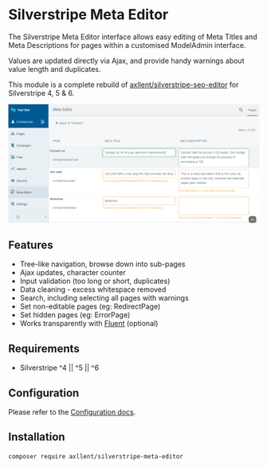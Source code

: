 # Silverstripe Meta Editor

The Silverstripe Meta Editor interface allows easy editing of Meta Titles and Meta Descriptions
for pages within a customised ModelAdmin interface.

Values are updated directly via Ajax, and provide handy warnings about value length and duplicates.

This module is a complete rebuild of [axllent/silverstripe-seo-editor](https://github.com/axllent/silverstripe-seo-editor)
for Silverstripe 4, 5 & 6.

![Silverstripe Meta Editor](images/Screenshot.png "Silverstripe Meta Editor")

## Features

- Tree-like navigation, browse down into sub-pages
- Ajax updates, character counter
- Input validation (too long or short, duplicates)
- Data cleaning - excess whitespace removed
- Search, including selecting all pages with warnings
- Set non-editable pages (eg: RedirectPage)
- Set hidden pages (eg: ErrorPage)
- Works transparently with [Fluent](https://github.com/tractorcow-farm/silverstripe-fluent) (optional)

## Requirements

- Silverstripe ^4 || ^5 || ^6

## Configuration

Please refer to the [Configuration docs](docs/en/Configuration.md).

## Installation

```
composer require axllent/silverstripe-meta-editor
```
